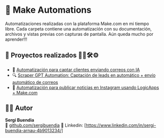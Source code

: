 # 🚀 Make Automations

Automatizaciones realizadas con la plataforma Make.com en mi tiempo libre. Cada carpeta contiene una automatización con su documentación, archivos y vistas previas con capturas de pantalla. Aún queda mucho por aprender!!! 

## 📂 Proyectos realizados 🤖🧠🛠️⚙️
- 📧 [Automatización para captar clientes enviando correos con IA](captar-clientes-automation)
- 🔍 [Scraper GPT Automation: Captación de leads en automático + envío automático de correos](scraper-gpt-automation)
- 📰 [Automatización para publicar noticias en Instagram usando LogicApps + Make.com](noticias-instagram-automation)

## 👨‍💻 Autor

**Sergi Buendia**  
🔗 [github.com/sergibuendia](https://github.com/sergibuendia)
🔗 Linkedin: [https://www.linkedin.com/in/sergi-buendia-arnau-4b9013234/]
